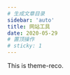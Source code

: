 ```yaml
---
# 生成文章目录
sidebar: 'auto'
title: 网站工具
date: 2020-05-29
# 置顶操作
# sticky: 1
---
```


This is theme-reco.